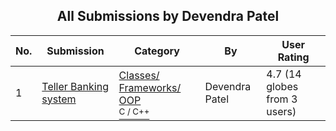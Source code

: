 ﻿<div align="center">

## All Submissions by Devendra Patel

</div>

No.  | Submission | Category | By   | User Rating
---- | ---------- | -------- | ---- | -----------
1 | [Teller Banking system<br />](https://github.com/Planet-Source-Code/devendra-patel-teller-banking-system__3-2926) | [Classes/ Frameworks/ OOP<br /><sup>C / C++</sup>](../ByCategory/classes-frameworks-oop__3-31.md) | Devendra Patel | 4.7 (14 globes from 3 users)
